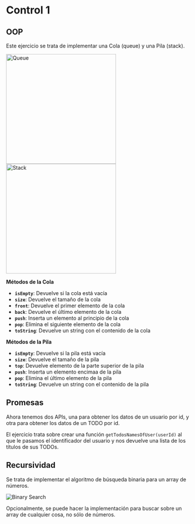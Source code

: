 # Control 1

## OOP

Este ejercicio se trata de implementar una Cola (queue) y una Pila (stack).

<img src="https://upload.wikimedia.org/wikipedia/commons/5/52/Data_Queue.svg" alt="Queue" data-canonical-src="https://upload.wikimedia.org/wikipedia/commons/5/52/Data_Queue.svg" width="300" />

<img src="https://upload.wikimedia.org/wikipedia/commons/b/b4/Lifo_stack.png" alt="Stack" data-canonical-src="https://upload.wikimedia.org/wikipedia/commons/b/b4/Lifo_stack.png" width="300" />

**Métodos de la Cola**

- **`isEmpty`**: Devuelve si la cola está vacía
- **`size`**: Devuelve el tamaño de la cola
- **`front`**: Devuelve el primer elemento de la cola
- **`back`**: Devuelve el último elemento de la cola
- **`push`**: Inserta un elemento al principio de la cola
- **`pop`**: Elimina el siguiente elemento de la cola
- **`toString`**: Devuelve un string con el contenido de la cola

**Métodos de la Pila**

- **`isEmpty`**: Devuelve si la pila está vacía
- **`size`**: Devuelve el tamaño de la pila
- **`top`**: Devuelve elemento de la parte superior de la pila
- **`push`**: Inserta un elemento encimaa de la pila
- **`pop`**: Elimina el último elemento de la pila
- **`toString`**: Devuelve un string con el contenido de la pila

## Promesas

Ahora tenemos dos APIs, una para obtener los datos de un usuario por id, y otra
para obtener los datos de un TODO por id.

El ejercicio trata sobre crear una función `getTodosNamesOfUser(userId)` al que
le pasamos el identificador del usuario y nos devuelve una lista de los títulos
de sus TODOs.

## Recursividad

Se trata de implementar el algoritmo de búsqueda binaria para un array de
números.

![Binary Search](http://www.mathwarehouse.com/programming/images/binary-vs-linear-search/binary-and-linear-search-animations.gif)

Opcionalmente, se puede hacer la implementación para buscar sobre un array de
cualquier cosa, no sólo de números.
